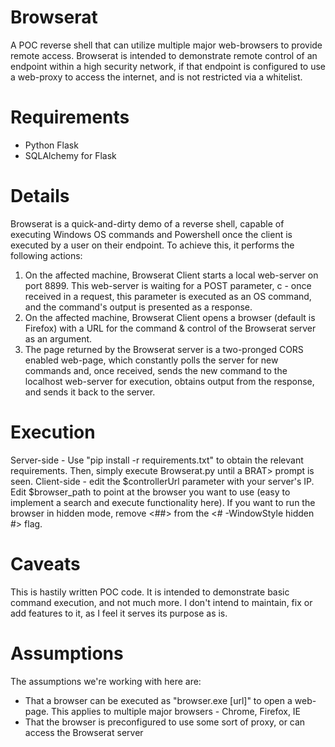 # Browserat
A POC reverse shell that can utilize multiple major web-browsers to provide remote access. Browserat is intended to demonstrate remote control of an endpoint within a high security network, if that endpoint is configured to use a web-proxy to access the internet, and is not restricted via a whitelist.

# Requirements
* Python Flask
* SQLAlchemy for Flask

# Details
Browserat is a quick-and-dirty demo of a reverse shell, capable of executing Windows OS commands and Powershell once the client is executed by a user on their endpoint. To achieve this, it performs the following actions:
1) On the affected machine, Browserat Client starts a local web-server on port 8899. This web-server is waiting for a POST parameter, c - once received in a request, this parameter is executed as an OS command, and the command's output is presented as a response.
2) On the affected machine, Browserat Client opens a browser (default is Firefox) with a URL for the command & control of the Browserat server as an argument.
3) The page returned by the Browserat server is a two-pronged CORS enabled web-page, which constantly polls the server for new commands and, once received, sends the new command to the localhost web-server for execution, obtains output from the response, and sends it back to the server.

# Execution
Server-side - Use "pip install -r requirements.txt" to obtain the relevant requirements. Then, simply execute Browserat.py until a BRAT> prompt is seen.
Client-side - edit the $controllerUrl parameter with your server's IP. Edit $browser_path to point at the browser you want to use (easy to implement a search and execute functionality here). If you want to run the browser in hidden mode, remove <##> from the <# -WindowStyle hidden #> flag.

# Caveats
This is hastily written POC code. It is intended to demonstrate basic command execution, and not much more. I don't intend to maintain, fix or add features to it, as I feel it serves its purpose as is.

# Assumptions
The assumptions we're working with here are:
* That a browser can be executed as "browser.exe [url]" to open a web-page. This applies to multiple major browsers - Chrome, Firefox, IE
* That the browser is preconfigured to use some sort of proxy, or can access the Browserat server
